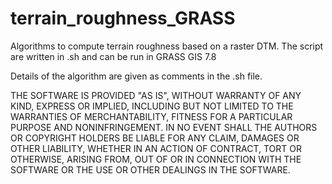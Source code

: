 # terrain_roughness_GRASS
Algorithms to compute terrain roughness based on a raster DTM. The script are written in .sh and can be run in  GRASS GIS 7.8

Details of the algorithm are given as comments in the .sh file.

THE SOFTWARE IS PROVIDED "AS IS", WITHOUT WARRANTY OF ANY KIND, EXPRESS OR IMPLIED, INCLUDING BUT NOT LIMITED TO THE WARRANTIES OF MERCHANTABILITY, FITNESS FOR A PARTICULAR PURPOSE AND NONINFRINGEMENT. IN NO EVENT SHALL THE AUTHORS OR COPYRIGHT HOLDERS BE LIABLE FOR ANY CLAIM, DAMAGES OR OTHER LIABILITY, WHETHER IN AN ACTION OF CONTRACT, TORT OR OTHERWISE, ARISING FROM, OUT OF OR IN CONNECTION WITH THE SOFTWARE OR THE USE OR OTHER DEALINGS IN THE SOFTWARE.
